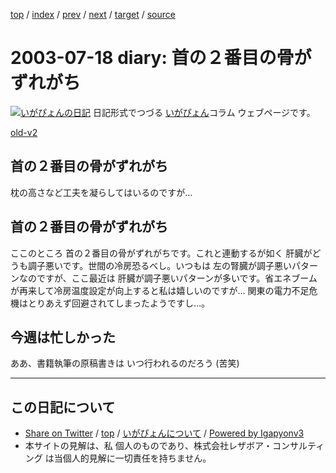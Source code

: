 [top](../index.html) 
 / [index](index.html) 
 / [prev](ig030716.html) 
 / [next](ig030720.html) 
 / [target](https://www.igapyon.jp/igapyon/diary/2003/ig030718.html) 
 / [source](https://github.com/igapyon/diary/blob/master/2003/ig030718.src.md) 

2003-07-18 diary: 首の２番目の骨がずれがち
=====================================================================================================
[![いがぴょんの日記](https://www.igapyon.jp/igapyon/diary/images/iga200306s.jpg "いがぴょん")](https://www.igapyon.jp/igapyon/diary/memo/memoigapyon.html) 日記形式でつづる [いがぴょん](https://www.igapyon.jp/igapyon/diary/memo/memoigapyon.html)コラム ウェブページです。

[old-v2](ig030718-orig.html)

## 首の２番目の骨がずれがち

枕の高さなど工夫を凝らしてはいるのですが…


## 首の２番目の骨がずれがち

ここのところ 首の２番目の骨がずれがちです。これと連動するが如く 肝臓がどうも調子悪いです。世間の冷房恐るべし。いつもは 左の腎臓が調子悪いパターンなのですが、ここ最近は 肝臓が調子悪いパターンが多いです。省エネブームが再来して冷房温度設定が向上すると私は嬉しいのですが… 関東の電力不足危機はとりあえず回避されてしまったようですし…。

## 今週は忙しかった

ああ、書籍執筆の原稿書きは いつ行われるのだろう (苦笑)


----------------------------------------------------------------------------------------------------

## この日記について

* [Share on Twitter](https://twitter.com/intent/tweet?hashtags=igapyon%2Cdiary%2C%E3%81%84%E3%81%8C%E3%81%B4%E3%82%87%E3%82%93&text=%E9%A6%96%E3%81%AE%EF%BC%92%E7%95%AA%E7%9B%AE%E3%81%AE%E9%AA%A8%E3%81%8C%E3%81%9A%E3%82%8C%E3%81%8C%E3%81%A1&url=https%3A%2F%2Fwww.igapyon.jp%2Figapyon%2Fdiary%2F2003%2Fig030718.html) / [top](../index.html) / [いがぴょんについて](https://www.igapyon.jp/igapyon/diary/memo/memoigapyon.html) / [Powered by Igapyonv3](https://github.com/igapyon/igapyonv3)
* 本サイトの見解は、私 個人のものであり、株式会社レザボア・コンサルティング は当個人的見解に一切責任を持ちません。 
